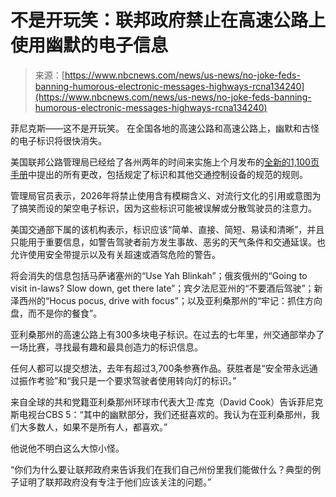 <!--yml

category: 未分类

date: 2024-05-27 14:54:06

-->

# 不是开玩笑：联邦政府禁止在高速公路上使用幽默的电子信息

> 来源：[https://www.nbcnews.com/news/us-news/no-joke-feds-banning-humorous-electronic-messages-highways-rcna134240](https://www.nbcnews.com/news/us-news/no-joke-feds-banning-humorous-electronic-messages-highways-rcna134240)

菲尼克斯——这不是开玩笑。 在全国各地的高速公路和高速公路上，幽默和古怪的电子标识将很快消失。

美国联邦公路管理局已经给了各州两年的时间来实施上个月发布的[全新的1,100页手册](https://mutcd.fhwa.dot.gov/)中提出的所有更改，包括规定了标识和其他交通控制设备的规范的规则。

管理局官员表示，2026年将禁止使用含有模糊含义、对流行文化的引用或意图为了搞笑而设的架空电子标识，因为这些标识可能被误解或分散驾驶员的注意力。

美国交通部下属的该机构表示，标识应该“简单、直接、简短、易读和清晰”，并且只能用于重要信息，如警告驾驶者前方发生事故、恶劣的天气条件和交通延误。也允许使用安全带提示以及有关超速或酒驾危险的警告。

将会消失的信息包括马萨诸塞州的“Use Yah Blinkah”；俄亥俄州的“Going to visit in-laws? Slow down, get there late”；宾夕法尼亚州的“不要酒后驾驶”；新泽西州的“Hocus pocus, drive with focus”；以及亚利桑那州的“牢记：抓住方向盘，而不是你的餐食”。

亚利桑那州的高速公路上有300多块电子标识。在过去的七年里，州交通部举办了一场比赛，寻找最有趣和最具创造力的标识信息。

任何人都可以提交想法，去年有超过3,700条参赛作品。获胜者是“安全带永远通过振作考验”和“我只是一个要求驾驶者使用转向灯的标识。”

来自全球的共和党籍亚利桑那州环球市代表大卫·库克（David Cook）告诉菲尼克斯电视台CBS 5：“其中的幽默部分，我们还挺喜欢的。我认为在亚利桑那州，我们大多数人，如果不是所有人，都喜欢。”

他说他不明白这么大惊小怪。

“你们为什么要让联邦政府来告诉我们在我们自己州份里我们能做什么？典型的例子证明了联邦政府没有专注于他们应该关注的问题。”
